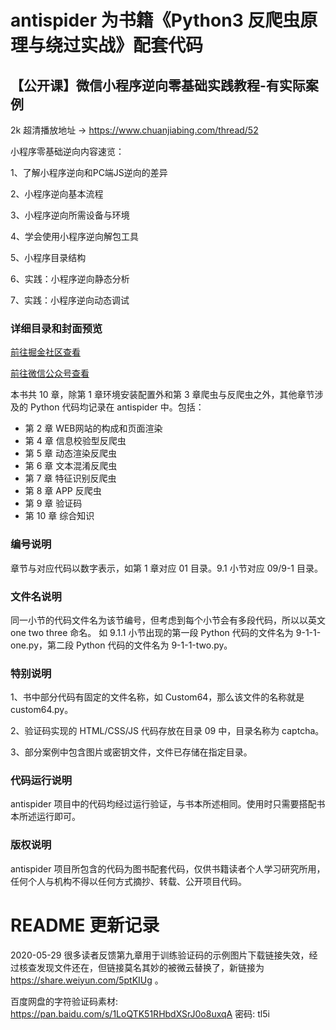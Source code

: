 # antispider 为书籍《Python3 反爬虫原理与绕过实战》配套代码


## 【公开课】微信小程序逆向零基础实践教程-有实际案例

2k 超清播放地址 -> https://www.chuanjiabing.com/thread/52


小程序零基础逆向内容速览：


1、了解小程序逆向和PC端JS逆向的差异

2、小程序逆向基本流程

3、小程序逆向所需设备与环境

4、学会使用小程序逆向解包工具

5、小程序目录结构

6、实践：小程序逆向静态分析

7、实践：小程序逆向动态调试


### 详细目录和封面预览

[前往掘金社区查看](https://juejin.im/post/5d9edd026fb9a04e031bf4ea)

[前往微信公众号查看](https://mp.weixin.qq.com/s/Fj9fFxuAiSmlcuGUkbjY8A)


本书共 10 章，除第 1 章环境安装配置外和第 3 章爬虫与反爬虫之外，其他章节涉及的 Python 代码均记录在 antispider 中。包括：
* 第 2 章 WEB网站的构成和页面渲染
* 第 4 章 信息校验型反爬虫
* 第 5 章 动态渲染反爬虫
* 第 6 章 文本混淆反爬虫
* 第 7 章 特征识别反爬虫
* 第 8 章 APP 反爬虫
* 第 9 章 验证码
* 第 10 章 综合知识

### 编号说明
章节与对应代码以数字表示，如第 1 章对应 01 目录。9.1 小节对应 09/9-1 目录。

### 文件名说明
同一小节的代码文件名为该节编号，但考虑到每个小节会有多段代码，所以以英文 one two three 命名。
如 9.1.1 小节出现的第一段 Python 代码的文件名为 9-1-1-one.py，第二段 Python 代码的文件名为 9-1-1-two.py。

### 特别说明
1、书中部分代码有固定的文件名称，如 Custom64，那么该文件的名称就是 custom64.py。

2、验证码实现的 HTML/CSS/JS 代码存放在目录 09 中，目录名称为 captcha。

3、部分案例中包含图片或密钥文件，文件已存储在指定目录。

### 代码运行说明
antispider 项目中的代码均经过运行验证，与书本所述相同。使用时只需要搭配书本所述运行即可。

### 版权说明
antispider 项目所包含的代码为图书配套代码，仅供书籍读者个人学习研究所用，任何个人与机构不得以任何方式摘抄、转载、公开项目代码。

# README 更新记录

2020-05-29 很多读者反馈第九章用于训练验证码的示例图片下载链接失效，经过核查发现文件还在，但链接莫名其妙的被微云替换了，新链接为 https://share.weiyun.com/5ptKIUg 。

百度网盘的字符验证码素材: https://pan.baidu.com/s/1LoQTK51RHbdXSrJ0o8uxqA  密码: tl5i

